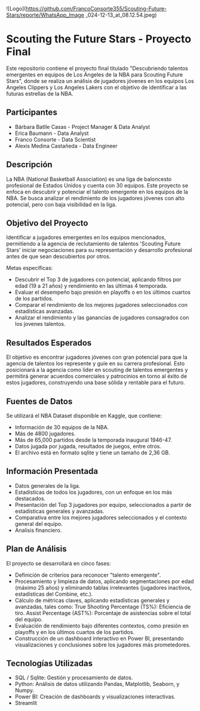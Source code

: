 ![Logo](https://github.com/FrancoConsorte355/Scouting-Future-Stars/reporte/WhatsApp_Image _024-12-13_at_08.12.54.jpeg)




# Scouting the Future Stars - Proyecto Final

Este repositorio contiene el proyecto final titulado "Descubriendo talentos emergentes en equipos de Los Ángeles de la NBA para Scouting Future Stars", donde se realiza un análisis de jugadores jóvenes en los equipos Los Angeles Clippers y Los Angeles Lakers con el objetivo de identificar a las futuras estrellas de la NBA.

## Participantes

- Bárbara Batlle Casas - Project Manager & Data Analyst
- Erica Baumann - Data Analyst
- Franco Consorte - Data Scientist
- Alexis Medina Castañeda - Data Engineer

## Descripción
La NBA (National Basketball Association) es una liga de baloncesto profesional de Estados Unidos y cuenta con 30 equipos. Este proyecto se enfoca en descubrir y potenciar el talento emergente en los equipos de la NBA. Se busca analizar el rendimiento de los jugadores jóvenes con alto potencial, pero con baja visibilidad en la liga.

## Objetivo del Proyecto
Identificar a jugadores emergentes en los equipos mencionados, permitiendo a la agencia de reclutamiento de talentos 'Scouting Future Stars' iniciar negociaciones para su representación y desarrollo profesional antes de que sean descubiertos por otros.

Metas específicas:
- Descubrir el Top 3 de jugadores con potencial, aplicando filtros por edad (19 a 21 años) y rendimiento en las últimas 4 temporada.
- Evaluar el desempeño bajo presión en playoffs o en los últimos cuartos de los partidos.
- Comparar el rendimiento de los mejores jugadores seleccionados con estadísticas avanzadas.
- Analizar el rendimiento y las ganancias de jugadores consagrados con los jovenes talentos.

## Resultados Esperados
El objetivo es encontrar jugadores jóvenes con gran potencial para que la agencia de talentos los represente y guíe en su carrera profesional. Esto posicionará a la agencia como líder en scouting de talentos emergentes y permitirá generar acuerdos comerciales y patrocinios en torno al éxito de estos jugadores, construyendo una base sólida y rentable para el futuro.

## Fuentes de Datos
Se utilizará el NBA Dataset disponible en Kaggle, que contiene:
- Información de 30 equipos de la NBA.
- Más de 4800 jugadores.
- Más de 65,000 partidos desde la temporada inaugural 1946-47.
- Datos jugada por jugada, resultados de juegos, entre otros.
- El archivo está en formato sqlite y tiene un tamaño de 2,36 GB.

## Información Presentada
- Datos generales de la liga.
- Estadísticas de todos los jugadores, con un enfoque en los más destacados.
- Presentación del Top 3 jugadores por equipo, seleccionados a partir de estadísticas generales y avanzadas.
- Comparativa entre los mejores jugadores seleccionados y el contexto general del equipo.
- Analisis financiero.

## Plan de Análisis
El proyecto se desarrollará en cinco fases:
- Definición de criterios para reconocer "talento emergente".
- Procesamiento y limpieza de datos, aplicando segmentaciones por edad (máximo 25 años) y eliminando tablas irrelevantes (jugadores inactivos, estadísticas del Combine, etc.).
- Cálculo de métricas claves, aplicando estadísticas generales y avanzadas, tales como:
True Shooting Percentage (TS%): Eficiencia de tiro.
Assist Percentage (AST%): Porcentaje de asistencias sobre el total del equipo.
- Evaluación de rendimiento bajo diferentes contextos, como presión en playoffs y en los últimos cuartos de los partidos.
- Construcción de un dashboard interactivo en Power BI, presentando visualizaciones y conclusiones sobre los jugadores más prometedores.

## Tecnologías Utilizadas
- SQL / Sqlite: Gestión y procesamiento de datos.
- Python: Análisis de datos utilizando Pandas, Matplotlib, Seaborn, y Numpy.
- Power BI: Creación de dashboards y visualizaciones interactivas.
- Streamlit

